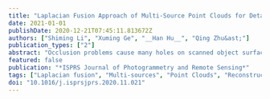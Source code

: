 ```yaml
---
title: "Laplacian Fusion Approach of Multi-Source Point Clouds for Detail Enhancement"
date: 2021-01-01
publishDate: 2020-12-21T07:45:11.813672Z
authors: ["Shiming Li", "Xuming Ge", "__Han Hu__", "Qing Zhu&ast;"]
publication_types: ["2"]
abstract: "Occlusion problems cause many holes on scanned object surfaces in terrestrial laser scanning point clouds. The existing simulation methods, based on the properties of structural continuity, cannot recover the missing details. Previous studies have focused on co-registration in terms of using multi-source. However, the repairing accuracy of co-registration is insufficient to support subsequent reconstruction. Thus, one of the main contributions of our work is to present an effective fusion method to enhance details. A multi-view-projection-based vacancy filling strategy is leveraged to repair the integrity of the details. Subsequently, the multi-source data are accurately connected by the Laplace differential domain fusion approach. Specifically, in the first step, the proposed method detects 3D holes individually from the 3D and 2D interconversions, and then extracts the corresponding complementary point clouds from different sources. Subsequently, the Laplace differential coordinates are exploited to describe the repairing data in order to recover the associations as accurately as possible. The practicality of our method is demonstrated on realistic point clouds from multiple sensor surveys. The performance of our method is impressive in terms of the repairing completeness, with average values up to 82%. These positive experimental results demonstrate the feasibility, practicality, and potential of the proposed solution."
featured: false
publication: "*ISPRS Journal of Photogrammetry and Remote Sensing*"
tags: ["Laplacian fusion", "Multi-sources", "Point Clouds", "Reconstruction"]
doi: "10.1016/j.isprsjprs.2020.11.021"
---
```


